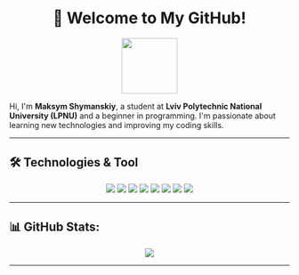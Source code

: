 
<h1 align="center">🚀 Welcome to My GitHub!</h1>

<div align="center"> <img src="https://user-images.githubusercontent.com/5713670/87202985-820dcb80-c2b6-11ea-9f56-7ec461c497c3.gif" width="100"/> </div>
<div align="left">
  <p>
   Hi, I'm <strong>Maksym Shymanskiy</strong>, a student at <strong>Lviv Polytechnic National University (LPNU)</strong> and a beginner in programming. I'm passionate about learning new technologies and improving my coding skills.
  </p>

 
</div>

---

## 🛠️ Technologies & Tool
<p align="center">
  <img src="https://img.shields.io/badge/C%2B%2B-00599C?style=for-the-badge&logo=c%2B%2B&logoColor=white"/>
  <img src="https://img.shields.io/badge/Java-ED8B00?style=for-the-badge&logo=java&logoColor=white"/>
  <img src="https://img.shields.io/badge/Python-3776AB?style=for-the-badge&logo=python&logoColor=white"/>
  <!--- <img src="https://img.shields.io/badge/SQL-4479A1?style=for-the-badge&logo=postgresql&logoColor=white"/> -->
  <img src="https://img.shields.io/badge/HTML5-E34F26?style=for-the-badge&logo=html5&logoColor=white"/>
  <img src="https://img.shields.io/badge/CSS3-1572B6?style=for-the-badge&logo=css3&logoColor=white"/>
  <img src="https://img.shields.io/badge/Git-F05032?style=for-the-badge&logo=git&logoColor=white"/>
  <img src="https://img.shields.io/badge/GitHub-181717?style=for-the-badge&logo=github&logoColor=white"/>
  <img src="https://img.shields.io/badge/Visual%20Studio%20Code-007ACC?style=for-the-badge&logo=visualstudiocode&logoColor=white"/>
  

</p>

---

## 📊 GitHub Stats:
<p align="center">
  <img src="https://github-readme-stats.vercel.app/api/top-langs/?username=maxshymanskiy&layout=compact&theme=tokyonight"/>
</p>

  ---
